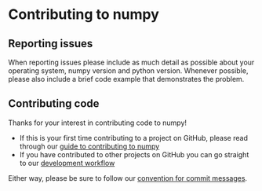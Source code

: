 # Contributing to numpy

## Reporting issues

When reporting issues please include as much detail as possible about your
operating system, numpy version and python version. Whenever possible, please
also include a brief code example that demonstrates the problem.

## Contributing code

Thanks for your interest in contributing code to numpy!

+ If this is your first time contributing to a project on GitHub, please read
through our
[guide to contributing to numpy](http://docs.scipy.org/doc/numpy-dev/dev/index.html)
+ If you have contributed to other projects on GitHub you can go straight to our
[development workflow](http://docs.scipy.org/doc/numpy-dev/dev/gitwash/development_workflow.html)

Either way, please be sure to follow our
[convention for commit messages](http://docs.scipy.org/doc/numpy-dev/dev/gitwash/development_workflow.html).


